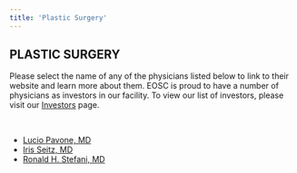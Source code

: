 ```yaml
---
title: 'Plastic Surgery'
---
```


<section id="content">
	<div class="container_24">
		<div class="grid_24">
			<div class="wrapper">
				<div class="grid_17 alpha rt-ident-bot-1">
					<div class="rt-inner-ident-3">
						<h2 class="ident-bot-3">PLASTIC SURGERY</h2>
						<div class="line ident-bot-13"></div>
						<div class="wrapper ident-bot-5">
							<p>Please select the name of any of the physicians listed below to link to their website and  learn more about them. EOSC is proud to have a number of physicians as investors in our facility. To view our list of investors, please visit our <a href="/patients/investors">Investors</a> page.</p>
							<p>&nbsp;</p>
							<div class="grid_8 alpha rt-ident-bot-2">
								<div class="wrapper ident-bot-15"></div>
								<ul class="list-2">
									<li><a href="https://www.eehealth.org/find-a-doctor/p/pavone-lucio" target="_blank">Lucio Pavone, MD</a></li>
									<li><a href="https://www.eehealth.org/find-a-doctor/s/seitz-iris" target="_blank">Iris Seitz, MD</a></li>
									<li><a href="http://www.drstefani.com/ds-about_drstefani.htm" target="_blank">Ronald H. Stefani, MD</a></li>
								</ul>
							</div>
							<div class="grid_8 omega">
								<div class="wrapper ident-bot-15"></div>
							</div>
						</div>
					</div>
				</div>